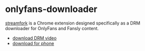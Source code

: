 # onlyfans-downloader

[streamfork](https://streamfork.com/) is a Chrome extension designed specifically as a DRM downloader for OnlyFans and Fansly content.
- [download DRM video](https://streamfork.com/docs/practice/onlyfans-drm/?utm_source=github_onlyfans_downloader)
- [download for phone](https://streamfork.com/docs/practice/onlyfans-app/?utm_source=github_onlyfans_downloader)
